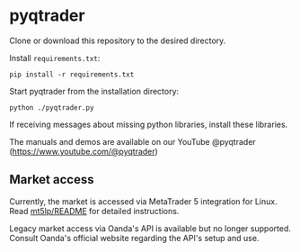 # pyqtrader

Clone or download this repository to the desired directory.  

Install `requirements.txt`:

```
pip install -r requirements.txt
```

Start pyqtrader from the installation directory:

```
python ./pyqtrader.py
```

If receiving messages about missing python libraries, install these libraries.

The manuals and demos are available on our YouTube @pyqtrader (https://www.youtube.com/@pyqtrader)

## Market access

Currently, the market is accessed via MetaTrader 5 integration for Linux.  Read [mt5lp/README](https://github.com/pyqtrader/pyqtrader/blob/main/mt5lp/README.md) for detailed instructions.

Legacy market access via Oanda's API is available but no longer supported.  Consult Oanda's official website regarding the API's setup and use.